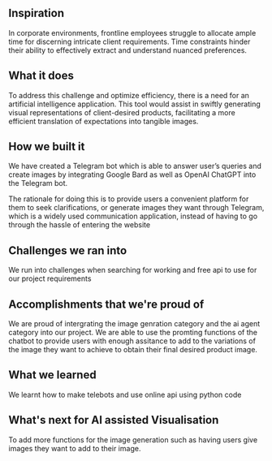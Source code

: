 ## Inspiration 
In corporate environments, frontline employees struggle to allocate ample time for discerning intricate client requirements. Time constraints hinder their ability to effectively extract and understand nuanced preferences.

## What it does
To address this challenge and optimize efficiency, there is a need for an artificial intelligence application. This tool would assist in swiftly generating visual representations of client-desired products, facilitating a more efficient translation of expectations into tangible images.​

## How we built it

We have created a Telegram bot which is able to answer user’s queries and create images by integrating Google Bard as well as OpenAI ChatGPT into the Telegram bot.​

​The rationale for doing this is to provide users a convenient platform for them to seek clarifications, or generate images they want through Telegram, which is a widely used communication application, instead of having to go through the hassle of entering the website

## Challenges we ran into
We run into challenges when searching for working and free api to use for our project requirements

## Accomplishments that we're proud of
We are proud of intergrating the image genration category and the ai agent category into our project. We are able to use the promting functions of the chatbot to provide users with enough assitance to add to the variations of the image they want to achieve to obtain their final desired product image.

## What we learned
We learnt how to make telebots and use online api using python code

## What's next for AI assisted Visualisation
To add more functions for the image generation such as having users give images they want to add to their image.
